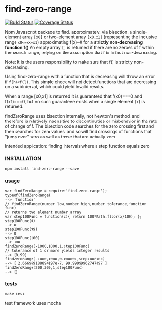 # find-zero-range


[![Build Status](https://travis-ci.org/DrPaulBrewer/find-zero-range.svg?branch=master)](https://travis-ci.org/DrPaulBrewer/find-zero-range)
[![Coverage Status](https://coveralls.io/repos/github/DrPaulBrewer/find-zero-range/badge.svg?branch=master)](https://coveralls.io/github/DrPaulBrewer/find-zero-range?branch=master)


Npm Javascript package to find, approximately, via bisection, a single-element array `[x0]` or two-element array `[x0,x1]` (representing
the inclusive range `x0<=x<=x1`) approximating f(x)~0 for a **strictly non-decreasing function f()**  An empty array `[]` is returned if there are no zeroes of f within the search
range, relying on the assumption that f is in fact non-decreasing.  

Note:  It is the users responsibility to make sure that f() is strictly non-decreasing. 

Using find-zero-range with a function that is decreasing will throw an error if `f(h)<f(l)`.  This simple check will not detect functions that are decreasing on a subinterval, which could yield invalid results.

When a range [x0,x1] is returned it is guaranteed that f(x0)===0 and f(x1)===0, but no such guaranteee exists when a single element [x] is returned.

findZeroRange uses bisection internally, not Newton's method, and therefore is relatively insensitive to discontinuities or misbehavior in the rate of change of f.
The bisection code searches for the zero crossing first and then searches for zero values, and so will find crossings of functions that "jump over" zero as well as those that are actually zero.


Intended application: finding intervals where a step function equals zero

### INSTALLATION

    npm install find-zero-range --save

### usage

    var findZeroRange = require('find-zero-range');
    typeof(findZeroRange)
    --> 'function'
    // findZeroRange(number low,number high,number tolerance,function func) 
    // returns two element number array
    var step100Func = function(x){ return 100*Math.floor(x/100); };
    step100Func(0)
    --> 0
    step100Func(99)
    --> 0
    step100Func(100)
    --> 100
    findZeroRange(-1000,1000,1,step100Func) 
    // tolerance of 1 or more yields integer results
    --> [0,99]
    findZeroRange(-1000,1000,0.000001,step100Func)
    --> [ 2.666969188894197e-7, 99.99999962747097 ]
    findZeroRange(200,300,1,step100Func)
    --> []

### tests

    make test

test framework uses mocha




